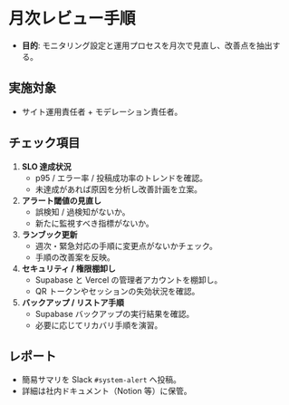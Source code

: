 # 月次レビュー手順

- **目的**: モニタリング設定と運用プロセスを月次で見直し、改善点を抽出する。

## 実施対象
- サイト運用責任者 + モデレーション責任者。

## チェック項目
1. **SLO 達成状況**
   - p95 / エラー率 / 投稿成功率のトレンドを確認。
   - 未達成があれば原因を分析し改善計画を立案。
2. **アラート閾値の見直し**
   - 誤検知 / 過検知がないか。
   - 新たに監視すべき指標がないか。
3. **ランブック更新**
   - 週次・緊急対応の手順に変更点がないかチェック。
   - 手順の改善案を反映。
4. **セキュリティ / 権限棚卸し**
   - Supabase と Vercel の管理者アカウントを棚卸し。
   - QR トークンやセッションの失効状況を確認。
5. **バックアップ / リストア手順**
   - Supabase バックアップの実行結果を確認。
   - 必要に応じてリカバリ手順を演習。

## レポート
- 簡易サマリを Slack `#system-alert` へ投稿。
- 詳細は社内ドキュメント（Notion 等）に保管。

